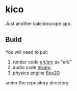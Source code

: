 kico
====
Just another kaleidoscope app.

Build
-----
You will need to put:

1. render code [eri/src](https://github.com/exe44/eri/tree/master/src) as "eri/"
2. audio code [hikaru](https://github.com/exe44/hikaru)
3. physics engine [Box2D](http://box2d.org/)

under the repository directory.

